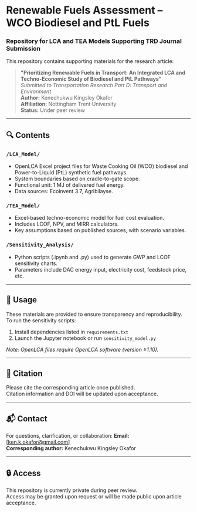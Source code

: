 # Renewable Fuels Assessment – WCO Biodiesel and PtL Fuels  
### Repository for LCA and TEA Models Supporting TRD Journal Submission

This repository contains supporting materials for the research article:

> **"Prioritizing Renewable Fuels in Transport: An Integrated LCA and Techno-Economic Study of Biodiesel and PtL Pathways"**  
> *Submitted to Transportation Research Part D: Transport and Environment*  
> **Author:** Kenechukwu Kingsley Okafor  
> **Affiliation:** Nottingham Trent University  
> **Status:** Under peer review

---

## 🔍 Contents

### `/LCA_Model/`
- OpenLCA Excel project files for Waste Cooking Oil (WCO) biodiesel and Power-to-Liquid (PtL) synthetic fuel pathways.
- System boundaries based on cradle-to-gate scope.
- Functional unit: 1 MJ of delivered fuel energy.
- Data sources: Ecoinvent 3.7, Agribilayse.

### `/TEA_Model/`
- Excel-based techno-economic model for fuel cost evaluation.
- Includes LCOF, NPV, and MIRR calculators.
- Key assumptions based on published sources, with scenario variables.

### `/Sensitivity_Analysis/`
- Python scripts (.ipynb and .py) used to generate GWP and LCOF sensitivity charts.
- Parameters include DAC energy input, electricity cost, feedstock price, etc.

---

## 📁 Usage

These materials are provided to ensure transparency and reproducibility.  
To run the sensitivity scripts:
1. Install dependencies listed in `requirements.txt`
2. Launch the Jupyter notebook or run `sensitivity_model.py`

*Note: OpenLCA files require OpenLCA software (version ≥1.10).*

---

## 📄 Citation

Please cite the corresponding article once published.  
Citation information and DOI will be updated upon acceptance.

---

## 📬 Contact

For questions, clarification, or collaboration:
**Email:** [ken.k.okafor@gmail.com]  
**Corresponding author:** Kenechukwu Kingsley Okafor

---

## 🔒 Access

This repository is currently private during peer review.  
Access may be granted upon request or will be made public upon article acceptance.
